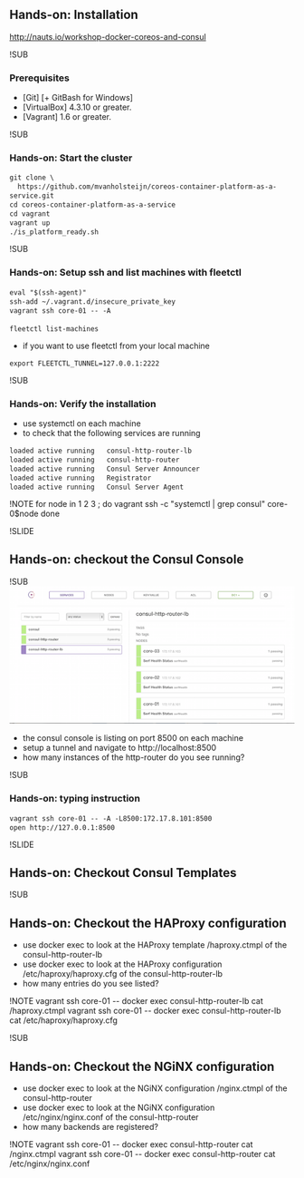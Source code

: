 ## Hands-on: Installation

http://nauts.io/workshop-docker-coreos-and-consul

!SUB
### Prerequisites
+ [Git] [+ GitBash for Windows]
+ [VirtualBox] 4.3.10 or greater.
+ [Vagrant] 1.6 or greater.

!SUB
### Hands-on: Start the cluster
```
git clone \
  https://github.com/mvanholsteijn/coreos-container-platform-as-a-service.git
cd coreos-container-platform-as-a-service
cd vagrant
vagrant up
./is_platform_ready.sh

```

!SUB
### Hands-on: Setup ssh and list machines with fleetctl

```
eval "$(ssh-agent)"
ssh-add ~/.vagrant.d/insecure_private_key
vagrant ssh core-01 -- -A

fleetctl list-machines
```
* if you want to use fleetctl from your local machine
```
export FLEETCTL_TUNNEL=127.0.0.1:2222
```

!SUB
### Hands-on: Verify the installation

* use systemctl on each machine
* to check that the following services are running

```
loaded active running   consul-http-router-lb
loaded active running   consul-http-router
loaded active running   Consul Server Announcer
loaded active running   Registrator
loaded active running   Consul Server Agent
```

!NOTE
for node in 1 2 3 ; do
	vagrant ssh -c "systemctl | grep consul" core-0$node
done

!SLIDE
## Hands-on: checkout the Consul Console

!SUB
![consul-console](images/consul-console.png)

* the consul console is listing on port 8500 on each machine
* setup a tunnel and navigate to http://localhost:8500
* how many instances of the http-router do you see running?

!SUB
### Hands-on: typing instruction
```
vagrant ssh core-01 -- -A -L8500:172.17.8.101:8500
open http://127.0.0.1:8500
```

!SLIDE
## Hands-on: Checkout Consul Templates

!SUB
## Hands-on: Checkout the HAProxy configuration

* use docker exec to look at the HAProxy template /haproxy.ctmpl of the consul-http-router-lb
* use docker exec to look at the HAProxy configuration  /etc/haproxy/haproxy.cfg of the consul-http-router-lb
* how many entries do you see listed?

!NOTE
vagrant ssh core-01 -- docker exec consul-http-router-lb cat /haproxy.ctmpl
vagrant ssh core-01 -- docker exec consul-http-router-lb cat /etc/haproxy/haproxy.cfg

!SUB
## Hands-on: Checkout the NGiNX configuration

* use docker exec to look at the NGiNX configuration  /nginx.ctmpl of the consul-http-router
* use docker exec to look at the NGiNX configuration  /etc/nginx/nginx.conf of the consul-http-router
* how many backends are registered?

!NOTE
vagrant ssh core-01 -- docker exec consul-http-router cat /nginx.ctmpl
vagrant ssh core-01 -- docker exec consul-http-router cat /etc/nginx/nginx.conf
